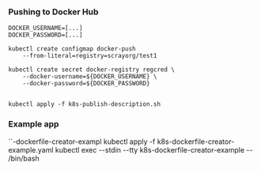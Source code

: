 
### Pushing to Docker Hub

```
DOCKER_USERNAME=[...]
DOCKER_PASSWORD=[...]

kubectl create configmap docker-push
	--from-literal=registry=scrayorg/test1

kubectl create secret docker-registry regcred \
    --docker-username=${DOCKER_USERNAME} \
    --docker-password=${DOCKER_PASSWORD}


kubectl apply -f k8s-publish-description.sh
```

### Example app
``-dockerfile-creator-exampl
kubectl apply -f k8s-dockerfile-creator-example.yaml
kubectl exec --stdin --tty k8s-dockerfile-creator-example  -- /bin/bash
```

